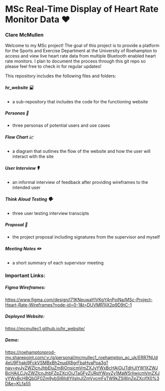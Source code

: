 # MSc Real-Time Display of Heart Rate Monitor Data ♥️
### Clare McMullen

Welcome to my MSc project! The goal of this project is to provide a platform for the Sports and Exercise Department at the University of Roehampton to access and view live heart rate data from multiple Bluetooth enabled heart rate monitors. I plan to document the process through this git repo so please feel free to check in for regular updates!

This repository includes the following files and folders:

##### hr_website 💻
- a sub-repository that includes the code for the functioning website

##### Personas 👤
- three personas of potential users and use cases

##### Flow Chart 📈
- a diagram that outlines the flow of the website and how the user will interact with the site

##### User Interview 🎙️
- an informal interview of feedback after providing wireframes to the intended user

##### Think Aloud Testing 🗣️
- three user testing interview transcipts

##### Proposal 📄
- the project proposal including signatures from the supervisor and myself

##### Meeting Notes ✏️
- a short summary of each supervisor meeting


### Important Links:

##### Figma Wireframes:
https://www.figma.com/design/l71KNeuwaYIVKgY4nPoiNa/MSc-Project-Heart-Rate-Wireframes?node-id=0-1&t=DUVMR1ljX2p9D9tC-1

##### Deployed Website:
https://mcmullec1.github.io/hr_website/

##### Demo:
https://roehamptonprod-my.sharepoint.com/:v:/g/personal/mcmullec1_roehampton_ac_uk/ERR7NUd4eU9Fhaki9FckVSMBxBh2nudX8grFbaHvaPoa3g?nav=eyJyZWZlcnJhbEluZm8iOnsicmVmZXJyYWxBcHAiOiJTdHJlYW1XZWJBcHAiLCJyZWZlcnJhbFZpZXciOiJTaGFyZURpYWxvZy1MaW5rIiwicmVmZXJyYWxBcHBQbGF0Zm9ybSI6IldlYiIsInJlZmVycmFsTW9kZSI6InZpZXcifX0%3D&e=KLfa55




